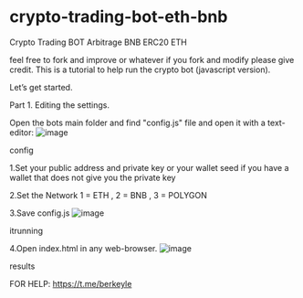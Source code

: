# crypto-trading-bot-eth-bnb
Crypto Trading BOT Arbitrage BNB ERC20 ETH

feel free to fork and improve or whatever if you fork and modify please give credit. This is a tutorial to help run the crypto bot (javascript version).

Let’s get started.

Part 1. Editing the settings.

Open the bots main folder and find "config.js" file and open it with a text-editor:
![image](https://github.com/user-attachments/assets/c2d595bd-e1bf-4d6d-b378-04719fdb1534)

config

1.Set your public address and private key or your wallet seed if you have a wallet that does not give you the private key

2.Set the Network 1 = ETH , 2 = BNB , 3 = POLYGON

3.Save config.js
![image](https://github.com/user-attachments/assets/f6f628bf-6cb9-46b7-bef5-163230323799)

itrunning

4.Open index.html in any web-browser.
![image](https://github.com/user-attachments/assets/ac534976-fc59-4ecf-9e84-51e140bb0de8)

results

FOR HELP: https://t.me/berkeyle
